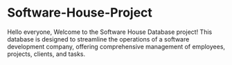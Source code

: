 # Software-House-Project
Hello everyone, Welcome to the Software House Database project! This database is designed to streamline the operations of a software development company, offering comprehensive management of employees, projects, clients, and tasks.
